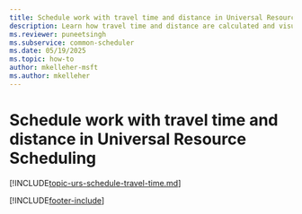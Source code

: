 ```yaml
---
title: Schedule work with travel time and distance in Universal Resource Scheduling
description: Learn how travel time and distance are calculated and visualized to help you understand and minimize the time it takes to provide service to your customers.
ms.reviewer: puneetsingh
ms.subservice: common-scheduler
ms.date: 05/19/2025
ms.topic: how-to
author: mkelleher-msft
ms.author: mkelleher
---
```


# Schedule work with travel time and distance in Universal Resource Scheduling

[!INCLUDE[topic-urs-schedule-travel-time.md](../shared/urs/schedule-travel-time.md)]

[!INCLUDE[footer-include](../includes/footer-banner.md)]
